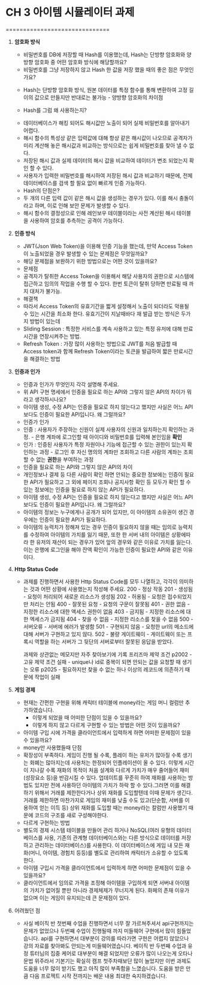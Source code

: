 # CH 3 아이템 시뮬레이터 과제

==============================

1. **암호화 방식**

   - 비밀번호를 DB에 저장할 때 Hash를 이용했는데, Hash는 단방향 암호화와 양방향 암호화 중 어떤 암호화 방식에 해당할까요?
   - 비밀번호를 그냥 저장하지 않고 Hash 한 값을 저장 했을 때의 좋은 점은 무엇인가요?

   * Hash는 단방향 암호화 방식, 원본 데이터를 특정 함수를 통해 변환하여 고정 길이의 값으로 만들지만 반대로는 불가능 - 양방향 암호화의 차이점

   * Hash를 그럼 왜 사용하는지?

   - 데이터베이스가 해킹 되어도 해시값만 노출이 되어 실제 비밀번호를 알아내기 어렵다.
   - 해시 함수의 특성상 같은 입력값에 대해 항상 같은 해시값이 나오므로 공격자가 미리 계산해 놓은 해시값과 비교하는 방식으로는 쉽게 비밀번호를 찾아 낼 수 없다.
   - 저장된 해시 값과 실제 데이터의 해시 값을 비교하여 데이터가 변조 되었는지 확인 할 수 있다.
   - 사용자가 입력한 비밀번호를 해시하여 저장된 해시 값과 비교하기 때문에, 전체 데이터베이스를 검색 할 필요 없이 빠르게 인증 가능하다.

   * Hash의 단점은?

   - 두 개의 다른 입력 값이 같은 해시 값을 생성하는 경우가 있다. 이를 해시 충돌이라고 하며, 이로 인해 보안 문제가 발생할 수 있다.
   - 해시 함수의 결정성으로 인해 레인보우 테이블이라는 사전 계산된 해시 테이블을 사용하여 암호를 추측하는 공격이 가능하다.

2. **인증 방식**

   - JWT(Json Web Token)을 이용해 인증 기능을 했는데, 만약 Access Token이 노출되었을 경우 발생할 수 있는 문제점은 무엇일까요?
   - 해당 문제점을 보완하기 위한 방법으로는 어떤 것이 있을까요?

   * 문제점

   - 공격자가 탈취한 Access Token을 이용해서 해당 사용자의 권한으로 시스템에 접근하고 임의의 작업을 수행 할 수 있다. 한번 토큰이 탈취 당하면 만료될 때 까지 대처가 불가능.

   * 해결책

   - 따라서 Access Token의 유효기간을 짧게 설정해서 노출이 되더라도 악용될 수 있는 시간을 최소화 한다.
     유효기간이 지날때바다 재 발급 받는 방식은 두가지 방법이 있는데
   - Sliding Session : 특정한 서비스를 계속 사용하고 있는 특정 유저에 대해 만료시간을 연장시켜주는 방법.
   - Refresh Token : 가장 많이 사용하는 방법으로 JWT를 처음 발급할 때 Access token과 함께 Refresh Token이라는 토큰을 발급하여 짧은 만료시간을 해결하는 방법

3. **인증과 인가**

   - 인증과 인가가 무엇인지 각각 설명해 주세요.
   - 위 API 구현 명세에서 인증을 필요로 하는 API와 그렇지 않은 API의 차이가 뭐라고 생각하시나요?
   - 아이템 생성, 수정 API는 인증을 필요로 하지 않는다고 했지만 사실은 어느 API보다도 인증이 필요한 API입니다. 왜 그럴까요?

   * 인증가 인가

   - 인증 : 사용자가 주장하는 신원이 실제 사용자의 신원과 일치하는지 확인하는 과정. - 은행 계좌에 로그인할 때 아이디와 비밀번호를 입력해 본인임을 **확인**
   - 인가 : 인증된 사용자가 특정 자원이나 기능에 접근할 수 있는 권한이 있는지 확인하는 과정 - 로그인 후 자신 명의의 계좌만 조회하고 다른 사람의 계좌는 조회 할 수 없는 **권한**을 부여하는 과정

   * 인증을 필요로 하는 API와 그렇지 않은 API의 차이

   - 개인정보나 결제 등 다른 사람이 확인 하면 안되는 중요한 정보에는 인증이 필요한 API가 필요하고 그 외에 페이지 조회나 공지사항 확인 등 모두가 확인 할 수 있는 정보에는 인증을 필요로 하지 않는 API가 필요하다.

   * 아이템 생성, 수정 API는 인증을 필요로 하지 않는다고 했지만 사실은 어느 API보다도 인증이 필요한 API입니다. 왜 그럴까요?

   - 아이템의 정보는 누구에게나 공개가 되어 있지만, 이 아이템의 소유권이 생긴 경우에는 인증이 필요한 API가 필요하다.
   - 아이템의 능력치가 정해져 있는 경우 인증이 필요하지 않을 때는 임의로 능력치를 수정하여 아이템의 가치를 잃기 때문, 또한 한 서버 내의 아이템은 상황에따라 한 유저의 재산이 되는 경우가 있어 앞의 경우와 같은 이유로 가치를 잃는다. 이는 은행에 로그인을 해야 잔액 확인이 가능한 인증이 필요한 API와 같은 이유이다.

4. **Http Status Code**

   - 과제를 진행하면서 사용한 Http Status Code를 모두 나열하고, 각각이 의미하는 것과 어떤 상황에 사용했는지 작성해 주세요.
     200 - 정상 작동
     201 - 생성됨 - 요청이 처리되어 새로운 리소스가 생성됨
     202 - 허용됨 - 요청은 접수되었지만 처리는 안됨
     400 - 잘못된 요청 - 요청의 구문이 잘못됨
     401 - 권한 없음 - 지정한 리소스에 대한 액세스 권한이 없음
     403 - 금지됨 - 지정한 리소스에 대한 엑세스가 금지됨
     404 - 찾을 수 없음 - 지정한 리소스를 찾을 수 없음
     500 - 서버오류 - 서버에 에러가 발생함
     501 - 구현되지 않음 - 요청한 url의 메소드에 대해 서버가 구현하고 있지 않다.
     502 - 불량 게이트웨이 - 게이트웨이 또는 프록시 역할을 하는 서버가 그 뒷단의 서버로부터 잘못된 응답을 받았다.

     과제와 상관없는 메모지만 자주 찾아보기에 기록
     프리즈마 제약 조건
     p2002 - 고유 제약 조건 실패 - unique나 id로 중복이 되면 안되는 값을 요청할 때 생기는 오류
     p2025 - 필요하지만 찾을 수 없는 하나 이상의 레코드에 의존하기 때문에 작업이 실패

5. **게임 경제**

   - 현재는 간편한 구현을 위해 캐릭터 테이블에 money라는 게임 머니 컬럼만 추가하였습니다.
     - 이렇게 되었을 때 어떠한 단점이 있을 수 있을까요?
     - 이렇게 하지 않고 다르게 구현할 수 있는 방법은 어떤 것이 있을까요?
   - 아이템 구입 시에 가격을 클라이언트에서 입력하게 하면 어떠한 문제점이 있을 수 있을까요?

   * money만 사용했들때 단점

   - 확장성이 부족하다. 게임이 진행 될 수록, 플레이 하는 유저가 많아질 수록 생기는 화폐는 많아지는데 사용처는 한정되어 인플레이션이 올 수 있다. 이렇게 시간이 지나갈 수록 재화의 목적이 처음 설계와 다르게 가치가 매우 줄어들어 재미(성장요소 등)을 반감시킬 수 있다. 업데이트를 꾸준히 하여 재화를 사용하는 방법도 있지만 전에 사용하던 아이템의 가치가 하락 할 수 있다.그러면 이를 해결하기 위해서 거래를 제한한다거나 상위 재화를 도입할텐데 이때 문제가 생긴다. 거래를 제한하면 마찬가지로 게임의 재미를 낮출 수도 있고(단순함, 서버를 이용하여 얻는 이득 등) 상위 재화를 도입할 때는 money라는 칼럼만 사용했기 때문에 코드의 구조를 새로 구성해야한다.

   * 다르게 구현하는 방법

   - 별도의 경제 시스템 테이블을 만들어 관리 하거나 NoSQL(여러 유형의 데이터베이스를 사용, 기존의 관계형 데이터베이스와는 다른 방식으로 데이터를 저장하고 관리하는 데이터베이스)를 사용한다. 이 데이터베이스에 게임 내 모든 재화(머니, 아이템, 경험치 등등)를 별도로 관리하여 캐릭터가 소유할 수 있도록 한다.

   * 아이템 구입시 가격을 클라이언트에서 입력하게 하면 어떠한 문제점이 있을 수 있을까요?

   - 클라이언트에서 임의로 가격을 조정해 아이템을 구입하게 되면 서버내 아이템의 가치가 없어질 뿐만 아니라 경제체제가 무너지게 된다. 화페의 존재 이유가 없으며 이는 게임이 유지되는데 큰 문제점이 있다.

6. 어려웠던 점
   - 사실 베이직 반 첫번째 수업을 진행하면서 너무 잘 가르쳐주셔서 api구현까지는 문제가 없었으나 두번째 수업이 진행될때 까지 미들웨어 구현에서 많이 힘들었습니다. api를 구현하면서 대부분이 강의를 따라가면 구현은 어렵지 않았으나 강의 자료를 찾아봐도 안되는게 미들웨어였습니다. 베이직 반 두번째 수업과 유정 튜터님의 집중 케어로 대부분이 해결 되었지만 오류가 많이 나오는게 오타나 문법 위주라서 기본기는 확실히 캠프 첫주차때보단 많이 늘었지만 이번 과제도 도움을 너무 많이 받기도 했고 아직 많이 부족함을 느꼈습니다. 도움을 받은 만큼 다음 프로젝트 시작 전까지는 배운 내용 최대한 숙지하겠습니다.
